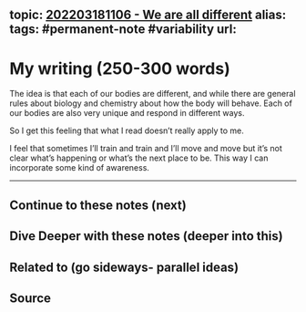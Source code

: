 topic: [202203181106 - We are all different](.md)
alias: 
tags: #permanent-note #variability 
url: 
---

# My writing (250-300 words)
The idea is that each of our bodies are different, and while there are general rules about biology and chemistry about how the body will behave. Each of our bodies are also very unique and respond in different ways.

So I get this feeling that what I read doesn’t really apply to me.

I feel that sometimes I’ll train and train and I’ll move and move but it’s not clear what’s happening or what’s the next place to be. This way I can incorporate some kind of awareness.

---
## Continue to these notes (next)


## Dive Deeper with these notes (deeper into this)
		
## Related to (go sideways- parallel ideas)
	
## Source